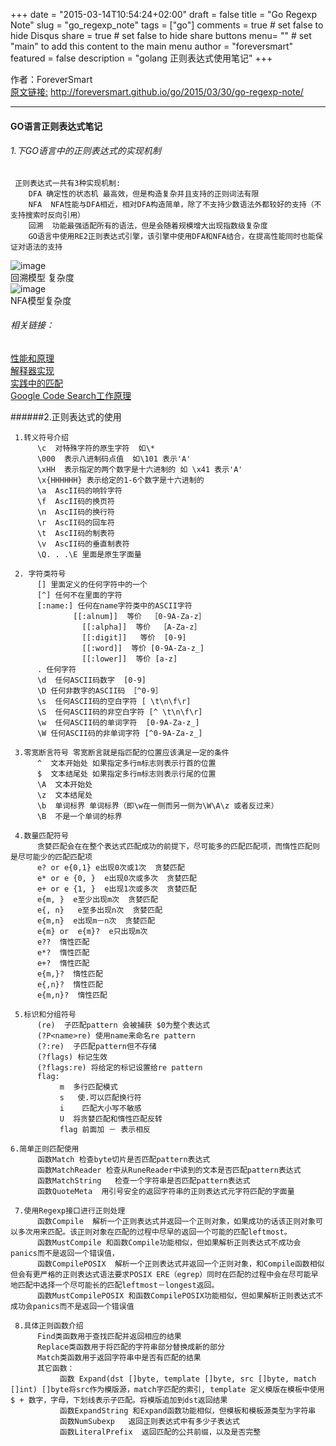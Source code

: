 +++
date = "2015-03-14T10:54:24+02:00"
draft = false
title = "Go Regexp Note"
slug = "go_regexp_note"
tags = ["go"]
comments = true	# set false to hide Disqus
share = true	# set false to hide share buttons
menu= ""		# set "main" to add this content to the main menu
author = "foreversmart"
featured = false
description = "golang 正则表达式使用笔记"
+++

作者：ForeverSmart   
[原文链接:](http://foreversmart.github.io/go/2015/03/30/go-regexp-note/) http://foreversmart.github.io/go/2015/03/30/go-regexp-note/

----

#### GO语言正则表达式笔记


###### 1.下GO语言中的正则表达式的实现机制
     正则表达式一共有3种实现机制:
     	DFA 确定性的状态机 最高效，但是构造复杂并且支持的正则词法有限
     	NFA  NFA性能与DFA相近，相对DFA构造简单，除了不支持少数语法外都较好的支持（不支持搜索时反向引用）  
     	回溯  功能最强适配所有的语法，但是会随着规模增大出现指数级复杂度
     	GO语言中使用RE2正则表达式引擎，该引擎中使用DFA和NFA结合，在提高性能同时也能保证对语法的支持
     	
![image](http://pdos.csail.mit.edu/~rsc/regexp-img/grep3p.png)  
回溯模型  复杂度  
![image](http://pdos.csail.mit.edu/~rsc/regexp-img/grep4p.png)  
NFA模型复杂度
     	
  
###### 相关链接：  
[性能和原理](http://swtch.com/~rsc/regexp/regexp1.html)  
[解释器实现](http://swtch.com/~rsc/regexp/regexp2.html)  
[实践中的匹配](http://swtch.com/~rsc/regexp/regexp3.html)  
[Google Code Search工作原理](http://swtch.com/~rsc/regexp/regexp4.html)


######2.正则表达式的使用
     
     1.转义符号介绍
          \c  对特殊字符的原生字符  如\*
          \000  表示八进制码点值  如\101 表示'A'
          \xHH  表示指定的两个数字是十六进制的 如 \x41 表示'A'
          \x{HHHHHH} 表示给定的1-6个数字是十六进制的
          \a  AscII码的响铃字符
          \f  AscII码的换页符
          \n  AscII码的换行符
          \r  AscII码的回车符
          \t  AscII码的制表符
          \v  AscII码的垂直制表符
          \Q. . .\E 里面是原生字面量 
          
     2. 字符类符号
          [] 里面定义的任何字符中的一个
          [^] 任何不在里面的字符
          [:name:] 任何在name字符类中的ASCII字符
                  [[:alnum]]  等价  ［0-9A-Za-z］
                    [[:alpha]]  等价  ［A-Za-z］
                    [[:digit]]   等价  [0-9]
                    [[:word]]  等价 [0-9A-Za-z_]
                    [[:lower]]  等价 [a-z]
          . 任何字符
          \d  任何ASCII码数字  [0-9]
          \D 任何非数字的ASCII码 ［^0-9］
          \s  任何ASCII码的空白字符 [ \t\n\f\r]
          \S  任何ASCII码的非空白字符 [^ \t\n\f\r]
          \w  任何ASCII码的单词字符  [0-9A-Za-z_]
          \W 任何ASCII码的非单词字符 [^0-9A-Za-z_]
          
     3.零宽断言符号 零宽断言就是指匹配的位置应该满足一定的条件
          ^  文本开始处 如果指定多行m标志则表示行首的位置
          $  文本结尾处 如果指定多行m标志则表示行尾的位置
          \A  文本开始处
          \z  文本结尾处
          \b  单词标界 单词标界（即\w在一侧而另一侧为\W\A\z 或者反过来）
          \B  不是一个单词的标界
           
     4.数量匹配符号
          贪婪匹配会在在整个表达式匹配成功的前提下，尽可能多的匹配匹配项，而惰性匹配则是尽可能少的匹配匹配项
          e? or e{0,1} e出现0次或1次  贪婪匹配
          e* or e {0, }  e出现0次或多次  贪婪匹配
          e+ or e {1, }  e出现1次或多次  贪婪匹配
          e{m, }  e至少出现m次  贪婪匹配
          e{, n}   e至多出现n次  贪婪匹配
          e{m,n}  e出现m－n次  贪婪匹配
          e{m} or  e{m}?  e只出现m次
          e??  惰性匹配
          e*?  惰性匹配
          e+?  惰性匹配
          e{m,}?  惰性匹配
          e{,n}?  惰性匹配
          e{m,n}?  惰性匹配
     
     5.标识和分组符号
          (re)  子匹配pattern 会被捕获 $0为整个表达式
          (?P<name>re) 使用name来命名re pattern
          (?:re)  子匹配pattern但不存储
          (?flags) 标记生效
          (?flags:re) 将给定的标记设置给re pattern
          flag:
               m  多行匹配模式
               s   使.可以匹配换行符
               i    匹配大小写不敏感
               U  将贪婪匹配和惰性匹配反转
               flag 前面加 － 表示相反
               
    6.简单正则匹配使用
          函数Match 检查byte切片是否匹配pattern表达式
          函数MatchReader 检查从RuneReader中读到的文本是否匹配pattern表达式
          函数MatchString   检查一个字符串是否匹配pattern表达式
          函数QuoteMeta  用引号安全的返回字符串的正则表达式元字符匹配的字面量
          
     7.使用Regexp接口进行正则处理
          函数Compile  解析一个正则表达式并返回一个正则对象，如果成功的话该正则对象可以多次用来匹配。该正则对象在匹配的过程中尽早的返回一个可能的匹配leftmost。
          函数MustCompile 和函数Compile功能相似，但如果解析正则表达式不成功会panics而不是返回一个错误值， 
          函数CompilePOSIX  解析一个正则表达式并返回一个正则对象，和Compile函数相似但会有更严格的正则表达式语法要求POSIX ERE（egrep）同时在匹配的过程中会在尽可能早地匹配中选择一个尽可能长的匹配leftmost－longest返回。
          函数MustCompilePOSIX 和函数CompilePOSIX功能相似，但如果解析正则表达式不成功会panics而不是返回一个错误值
           
     8.具体正则函数介绍
          Find类函数用于查找匹配并返回相应的结果
          Replace类函数用于将匹配的字符串部分替换成新的部分
          Match类函数用于返回字符串中是否有匹配的结果
          其它函数：
               函数 Expand(dst []byte, template []byte, src []byte, match []int) []byte将src作为模版源，match字匹配的索引, template 定义模版在模板中使用$ + 数字，字母，下划线表示子匹配。将模版追加到dst返回结果
               函数ExpandString 和Expand函数功能相似，但模板和模板源类型为字符串
               函数NumSubexp   返回正则表达式中有多少子表达式
               函数LiteralPrefix  返回匹配的公共前缀，以及是否完整
